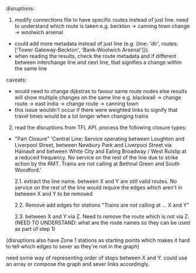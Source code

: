 disruptions:

1. modify connections file to have specific routes instead of just line.
   need to understand which route is taken e.g. beckton -> canning town change -> woolwich arsenal

- could add more metadata instead of just line (e.g. {line: 'dlr', routes: ['Tower Gateway-Beckton', 'Bank-Woolwich Arsenal']}).
- when reading the results, check the route metadata and if different between interchange line and next line, that signifies a change within the same line

caveats:

- would need to change dijkstras to favour same route nodes else results will show multiple changes on the same line e.g.
  blackwall -> change route -> east india -> change route -> canning town
- this issue wouldn't occur if there were weighted links to signify that travel times would be a lot longer when changing trains

2. read the disruptions from TFL API. process the following closure types:

- "Part Closure"
  'Central Line: Service operating between Loughton and Liverpool Street, between Newbury Park and Liverpool Street via Hainault and between White City and Ealing Broadway / West Ruislip at a reduced frequency. No service on the rest of the line due to strike action by the RMT. Trains are not calling at Bethnal Green and South Woodford.'

  2.1. extract the line name. between X and Y are still valid routes. No service on the rest of the line would require the edges which aren't in between X and Y to be removed

  2.2. Remove add edges for stations "Trains are not calling at ... X and Y"

  2.3. between X and Y via Z. Need to remove the route which is not via Z. (NEED TO UNDERSTAND: what are the route names so they can be used as part of step 1)

(disruptions also have Zone 1 stations as starting points which makes it hard to tell which edges to sever as they're not in the graph)

need some way of representing order of stops between X and Y. could use an array or compose the graph and sever links accordingly.
